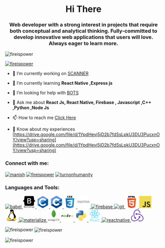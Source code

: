 <h1 align="center">Hi There</h1>
<h3 align="center">Web developer with a strong interest in projects that require both conceptual and analytical thinking. Fully-committed to develop innovative web applications that users will love. Always eager to learn more.</h3>

<p align="left"> <img src="https://komarev.com/ghpvc/?username=fireispower&label=Profile%20views&color=0e75b6&style=flat" alt="fireispower" /> </p>

<p align="left"> <a href="https://github.com/ryo-ma/github-profile-trophy"><img src="https://github-profile-trophy.vercel.app/?username=fireispower" alt="fireispower" /></a> </p>

- 🔭 I’m currently working on [SCANNER](https://t.me/firespower)

- 🌱 I’m currently learning **React Native ,Express js**

- 🤝 I’m looking for help with [BOTS](https://t.me/firespower)

- 💬 Ask me about **React Js, React Native, Firebase , Javascript ,C++ ,Python ,Node Js**

- 📫 How to reach me [Click Here](https://t.me/firespower)

- 📄 Know about my experiences [https://drive.google.com/file/d/1YpdHevj5jD2b7fdSsLpkU3DU3PucxnOY/view?usp=sharing](https://drive.google.com/file/d/1YpdHevj5jD2b7fdSsLpkU3DU3PucxnOY/view?usp=sharing)

<h3 align="left">Connect with me:</h3>
<p align="left">
<a href="https://linkedin.com/in/manishgolaitt/" target="blank"><img align="center" src="https://raw.githubusercontent.com/rahuldkjain/github-profile-readme-generator/master/src/images/icons/Social/linked-in-alt.svg" alt="manish" height="30" width="40" /></a>
<a href="https://codesandbox.com/fireispower" target="blank"><img align="center" src="https://cdn.jsdelivr.net/npm/simple-icons@3.0.1/icons/codesandbox.svg" alt="fireispower" height="30" width="40" /></a>
<a href="https://instagram.com/turnonhumanity" target="blank"><img align="center" src="https://raw.githubusercontent.com/rahuldkjain/github-profile-readme-generator/master/src/images/icons/Social/instagram.svg" alt="turnonhumanity" height="30" width="40" /></a>
</p>

<h3 align="left">Languages and Tools:</h3>
<p align="left"> <a href="https://babeljs.io/" target="_blank"> <img src="https://www.vectorlogo.zone/logos/babeljs/babeljs-icon.svg" alt="babel" width="40" height="40"/> </a> <a href="https://getbootstrap.com" target="_blank"> <img src="https://raw.githubusercontent.com/devicons/devicon/master/icons/bootstrap/bootstrap-plain-wordmark.svg" alt="bootstrap" width="40" height="40"/> </a> <a href="https://www.cprogramming.com/" target="_blank"> <img src="https://raw.githubusercontent.com/devicons/devicon/master/icons/c/c-original.svg" alt="c" width="40" height="40"/> </a> <a href="https://www.w3schools.com/cpp/" target="_blank"> <img src="https://raw.githubusercontent.com/devicons/devicon/master/icons/cplusplus/cplusplus-original.svg" alt="cplusplus" width="40" height="40"/> </a> <a href="https://www.w3schools.com/css/" target="_blank"> <img src="https://raw.githubusercontent.com/devicons/devicon/master/icons/css3/css3-original-wordmark.svg" alt="css3" width="40" height="40"/> </a> <a href="https://expressjs.com" target="_blank"> <img src="https://raw.githubusercontent.com/devicons/devicon/master/icons/express/express-original-wordmark.svg" alt="express" width="40" height="40"/> </a> <a href="https://firebase.google.com/" target="_blank"> <img src="https://www.vectorlogo.zone/logos/firebase/firebase-icon.svg" alt="firebase" width="40" height="40"/> </a> <a href="https://git-scm.com/" target="_blank"> <img src="https://www.vectorlogo.zone/logos/git-scm/git-scm-icon.svg" alt="git" width="40" height="40"/> </a> <a href="https://www.w3.org/html/" target="_blank"> <img src="https://raw.githubusercontent.com/devicons/devicon/master/icons/html5/html5-original-wordmark.svg" alt="html5" width="40" height="40"/> </a> <a href="https://developer.mozilla.org/en-US/docs/Web/JavaScript" target="_blank"> <img src="https://raw.githubusercontent.com/devicons/devicon/master/icons/javascript/javascript-original.svg" alt="javascript" width="40" height="40"/> </a> <a href="https://www.linux.org/" target="_blank"> <img src="https://raw.githubusercontent.com/devicons/devicon/master/icons/linux/linux-original.svg" alt="linux" width="40" height="40"/> </a> <a href="https://materializecss.com/" target="_blank"> <img src="https://raw.githubusercontent.com/prplx/svg-logos/5585531d45d294869c4eaab4d7cf2e9c167710a9/svg/materialize.svg" alt="materialize" width="40" height="40"/> </a> <a href="https://www.mongodb.com/" target="_blank"> <img src="https://raw.githubusercontent.com/devicons/devicon/master/icons/mongodb/mongodb-original-wordmark.svg" alt="mongodb" width="40" height="40"/> </a> <a href="https://nodejs.org" target="_blank"> <img src="https://raw.githubusercontent.com/devicons/devicon/master/icons/nodejs/nodejs-original-wordmark.svg" alt="nodejs" width="40" height="40"/> </a> <a href="https://www.python.org" target="_blank"> <img src="https://raw.githubusercontent.com/devicons/devicon/master/icons/python/python-original.svg" alt="python" width="40" height="40"/> </a> <a href="https://reactjs.org/" target="_blank"> <img src="https://raw.githubusercontent.com/devicons/devicon/master/icons/react/react-original-wordmark.svg" alt="react" width="40" height="40"/> </a> <a href="https://reactnative.dev/" target="_blank"> <img src="https://reactnative.dev/img/header_logo.svg" alt="reactnative" width="40" height="40"/> </a> <a href="https://redux.js.org" target="_blank"> <img src="https://raw.githubusercontent.com/devicons/devicon/master/icons/redux/redux-original.svg" alt="redux" width="40" height="40"/> </a> </p>

<p><img align="left" src="https://github-readme-stats.vercel.app/api/top-langs?username=fireispower&show_icons=true&locale=en&layout=compact" alt="fireispower" /></p>

<p>&nbsp;<img align="center" src="https://github-readme-stats.vercel.app/api?username=fireispower&show_icons=true&locale=en" alt="fireispower" /></p>

<p><img align="center" src="https://github-readme-streak-stats.herokuapp.com/?user=fireispower&" alt="fireispower" /></p>
